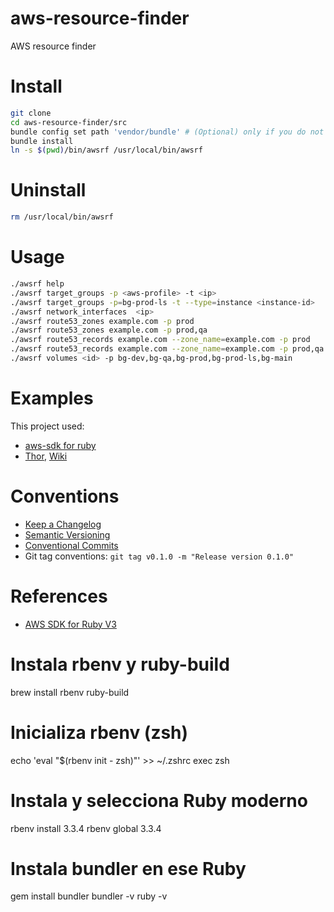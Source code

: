 # aws-resource-finder
AWS resource finder

# Install
```bash
git clone
cd aws-resource-finder/src
bundle config set path 'vendor/bundle' # (Optional) only if you do not want to do a global installation of the libraries.
bundle install
ln -s $(pwd)/bin/awsrf /usr/local/bin/awsrf
```

# Uninstall
```bash
rm /usr/local/bin/awsrf
```

# Usage
```bash
./awsrf help
./awsrf target_groups -p <aws-profile> -t <ip>
./awsrf target_groups -p=bg-prod-ls -t --type=instance <instance-id>
./awsrf network_interfaces  <ip>
./awsrf route53_zones example.com -p prod
./awsrf route53_zones example.com -p prod,qa
./awsrf route53_records example.com --zone_name=example.com -p prod
./awsrf route53_records example.com --zone_name=example.com -p prod,qa
./awsrf volumes <id> -p bg-dev,bg-qa,bg-prod,bg-prod-ls,bg-main
```

# Examples

This project used:
- [aws-sdk for ruby](https://docs.aws.amazon.com/sdk-for-ruby/v3/api/)
- [Thor](https://github.com/rails/thor), [Wiki](https://github.com/rails/thor/wiki)

# Conventions
- [Keep a Changelog](https://keepachangelog.com/en/1.1.0/)
- [Semantic Versioning](https://semver.org/spec/v2.0.0.html)
- [Conventional Commits](https://www.conventionalcommits.org/en/v1.0.0/)
- Git tag conventions: `git tag v0.1.0 -m "Release version 0.1.0"`

# References
- [AWS SDK for Ruby V3](https://docs.aws.amazon.com/sdk-for-ruby/v3/api/)

# Instala rbenv y ruby-build
brew install rbenv ruby-build

# Inicializa rbenv (zsh)
echo 'eval "$(rbenv init - zsh)"' >> ~/.zshrc
exec zsh

# Instala y selecciona Ruby moderno
rbenv install 3.3.4
rbenv global 3.3.4

# Instala bundler en ese Ruby
gem install bundler
bundler -v
ruby -v